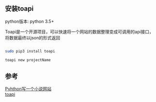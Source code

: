 ## 安装toapi
python版本: python 3.5+

Toapi是一个开源项目，可以快速将一个网站的数据整理变成可调用的api接口，将数据最终以json的形式返回

```bash

sudo pip3 install toapi

toapi new projectName

```

## 参考
[Pyhthon写一个小说网站](https://zhuanlan.zhihu.com/p/33225558) </br>
[toapi](https://github.com/gaojiuli/toapi) </br>